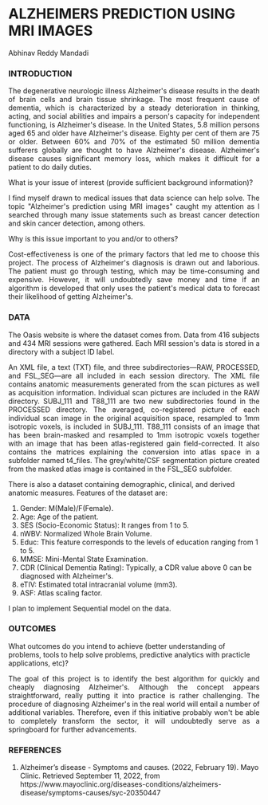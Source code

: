 <h1>ALZHEIMERS PREDICTION USING MRI IMAGES</h1>

Abhinav Reddy Mandadi
 

<h3>INTRODUCTION</h3>

<p align = "justify">The degenerative neurologic illness Alzheimer's disease results in the death of brain cells and brain tissue shrinkage. The most frequent cause of dementia, which is characterized by a steady deterioration in thinking, acting, and social abilities and impairs a person's capacity for independent functioning, is Alzheimer's disease. In the United States, 5.8 million persons aged 65 and older have Alzheimer's disease. Eighty per cent of them are 75 or older. Between 60% and 70% of the estimated 50 million dementia sufferers globally are thought to have Alzheimer's disease. Alzheimer's disease causes significant memory loss, which makes it difficult for a patient to do daily duties.</p>

What is your issue of interest (provide sufficient background information)? 

<p align = "justify">I find myself drawn to medical issues that data science can help solve. The topic "Alzheimer's prediction using MRI images" caught my attention as I searched through many issue statements such as breast cancer detection and skin cancer detection, among others.</p>

Why is this issue important to you and/or to others? 

<p align = "justify">Cost-effectiveness is one of the primary factors that led me to choose this project. The process of Alzheimer's diagnosis is drawn out and laborious. The patient must go through testing, which may be time-consuming and expensive. However, it will undoubtedly save money and time if an algorithm is developed that only uses the patient's medical data to forecast their likelihood of getting Alzheimer's.</p>

<h3>DATA</h3>

<p align = "justify">The Oasis website is where the dataset comes from. Data from 416 subjects and 434 MRI sessions were gathered. Each MRI session's data is stored in a directory with a subject ID label.</p>

<p align = "justify">An XML file, a text (TXT) file, and three subdirectories—RAW, PROCESSED, and FSL_SEG—are all included in each session directory. The XML file contains anatomic measurements generated from the scan pictures as well as acquisition information. Individual scan pictures are included in the RAW directory. SUBJ_111 and T88_111 are two new subdirectories found in the PROCESSED directory. The averaged, co-registered picture of each individual scan image in the original acquisition space, resampled to 1mm isotropic voxels, is included in SUBJ_111. T88_111 consists of an image that has been brain-masked and resampled to 1mm isotropic voxels together with an image that has been atlas-registered gain field-corrected. It also contains the matrices explaining the conversion into atlas space in a subfolder named t4_files. The grey/white/CSF segmentation picture created from the masked atlas image is contained in the FSL_SEG subfolder.</p>

There is also a dataset containing demographic, clinical, and derived anatomic measures.
Features of the dataset are:
<ol>
<li>Gender: M(Male)/F(Female).</li>
<li>Age: Age of the patient.</li>
<li>SES (Socio-Economic Status): It ranges from 1 to 5.</li>
<li>nWBV: Normalized Whole Brain Volume.</li>
<li>Educ: This feature corresponds to the levels of education ranging from 1 to 5.</li>
<li>MMSE: Mini-Mental State Examination.</li>
<li>CDR (Clinical Dementia Rating): Typically, a CDR value above 0 can be diagnosed with Alzheimer's.</li>
<li>eTIV: Estimated total intracranial volume (mm3).</li>
<li>ASF: Atlas scaling factor.</li>
</ol>
I plan to implement Sequential model on the data.

<h3>OUTCOMES</h3>

What outcomes do you intend to achieve (better understanding of problems, tools to help solve problems, predictive analytics with practicle applications, etc)?

<p align = "justify">The goal of this project is to identify the best algorithm for quickly and cheaply diagnosing Alzheimer's. Although the concept appears straightforward, really putting it into practice is rather challenging. The procedure of diagnosing Alzheimer's in the real world will entail a number of additional variables. Therefore, even if this initiative probably won't be able to completely transform the sector, it will undoubtedly serve as a springboard for further advancements.</p>

<h3>REFERENCES</h3>
<ol>
<li>Alzheimer’s disease - Symptoms and causes. (2022, February 19). Mayo Clinic. Retrieved September 11, 2022, from https://www.mayoclinic.org/diseases-conditions/alzheimers-disease/symptoms-causes/syc-20350447</li>
</ol>

	 
